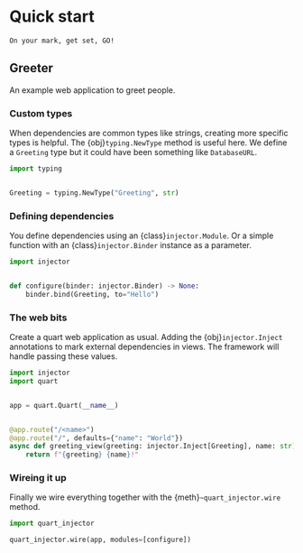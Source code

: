 # Quick start 

```{rst-class} lead
On your mark, get set, GO!
```

## Greeter 

An example web application to greet people.


### Custom types

When dependencies are common types like strings, creating more specific types is 
helpful. The {obj}`typing.NewType` method is useful here. We define a `Greeting` type
but it could have been something like `DatabaseURL`.

```py
import typing


Greeting = typing.NewType("Greeting", str)
```

### Defining dependencies

You define dependencies  using an {class}`injector.Module`. Or a simple  function with 
an {class}`injector.Binder` instance as a parameter.

```py
import injector


def configure(binder: injector.Binder) -> None:
    binder.bind(Greeting, to="Hello")
```

### The web bits

Create a quart web application as usual. Adding the {obj}`injector.Inject` annotations 
to mark external dependencies in views. The framework will handle passing these values.

```py
import injector
import quart


app = quart.Quart(__name__)


@app.route("/<name>")
@app.route("/", defaults={"name": "World"})
async def greeting_view(greeting: injector.Inject[Greeting], name: str) -> str:
    return f"{greeting} {name}!"
```

### Wireing it up

Finally we wire everything together with the {meth}`~quart_injector.wire` method.

```py
import quart_injector

quart_injector.wire(app, modules=[configure])
```